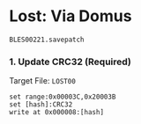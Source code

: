 # Lost: Via Domus 

`BLES00221.savepatch`

### 1. Update CRC32 (Required)

Target File: `LOST00`

```
set range:0x00003C,0x20003B
set [hash]:CRC32
write at 0x000008:[hash]
```

